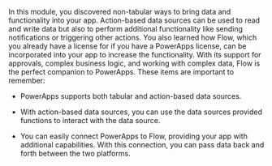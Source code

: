 In this module, you discovered non-tabular ways to bring data and functionality into your app. Action-based data sources can be used to read and write data but also to perform additional functionality like sending notifications or triggering other actions. You also learned how Flow, which you already have a license for if you have a PowerApps license, can be incorporated into your app to increase the functionality. With its support for approvals, complex business logic, and working with complex data, Flow is the perfect companion to PowerApps. These items are important to remember:

-   PowerApps supports both tabular and action-based data sources.

-   With action-based data sources, you can use the data sources
    provided functions to interact with the data source.

-   You can easily connect PowerApps to Flow, providing your app with
    additional capabilities. With this connection, you can pass data
    back and forth between the two platforms. 
